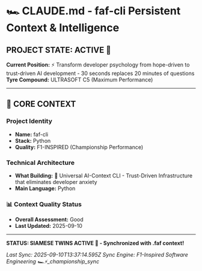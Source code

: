 # 🏎️ CLAUDE.md - faf-cli Persistent Context & Intelligence

## PROJECT STATE: ACTIVE 🚀
**Current Position:** ⚡️ Transform developer psychology from hope-driven to trust-driven AI development - 30 seconds replaces 20 minutes of questions
**Tyre Compound:** ULTRASOFT C5 (Maximum Performance)

---

## 🎯 CORE CONTEXT

### Project Identity
- **Name:** faf-cli
- **Stack:** Python
- **Quality:** F1-INSPIRED (Championship Performance)

### Technical Architecture
- **What Building:** 🚀 Universal AI-Context CLI - Trust-Driven Infrastructure that eliminates developer anxiety
- **Main Language:** Python

### 📊 Context Quality Status
- **Overall Assessment:** Good
- **Last Updated:** 2025-09-10

---

**STATUS: SIAMESE TWINS ACTIVE 🔗 - Synchronized with .faf context!**

*Last Sync: 2025-09-10T13:37:14.595Z*
*Sync Engine: F1-Inspired Software Engineering*
*🏎️⚡️_championship_sync*
